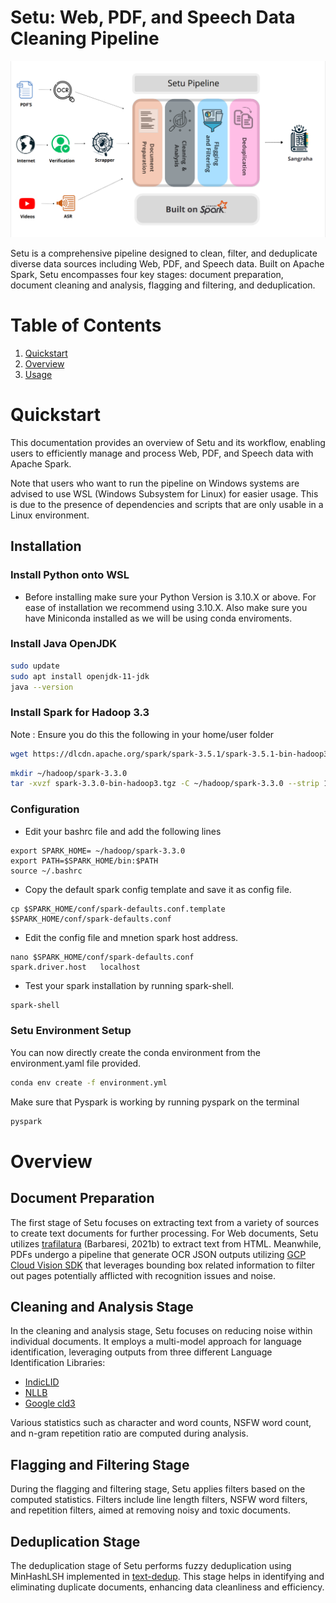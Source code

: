 # Setu: Web, PDF, and Speech Data Cleaning Pipeline

![Overview of the Setu Pipeline](./setu.png)

Setu is a comprehensive pipeline designed to clean, filter, and deduplicate diverse data sources including Web, PDF, and Speech data. Built on Apache Spark, Setu encompasses four key stages: document preparation, document cleaning and analysis, flagging and filtering, and deduplication.

# Table of Contents
1. [Quickstart](#quickstart)
2. [Overview](#overview)
3. [Usage](#usage)

# Quickstart
This documentation provides an overview of Setu and its workflow, enabling users to efficiently manage and process Web, PDF, and Speech data with Apache Spark.

Note that users who want to run the pipeline on Windows systems are advised to use WSL (Windows Subsystem for Linux) for easier usage. This is due to the presence of dependencies and scripts that are only usable in a Linux environment.

## Installation

### Install Python onto WSL

- Before installing make sure your Python Version is 3.10.X or above. For ease of installation we recommend using 3.10.X. Also make sure you have Miniconda installed as we will be using conda enviroments.

### Install Java OpenJDK

```bash
sudo update
sudo apt install openjdk-11-jdk
java --version 
```

### Install Spark for Hadoop 3.3

Note : Ensure you do this the following in your home/user folder

```bash
wget https://dlcdn.apache.org/spark/spark-3.5.1/spark-3.5.1-bin-hadoop3.tgz
```
```bash
mkdir ~/hadoop/spark-3.3.0
tar -xvzf spark-3.3.0-bin-hadoop3.tgz -C ~/hadoop/spark-3.3.0 --strip 1
```

### Configuration
- Edit your bashrc file and add the following lines
```
export SPARK_HOME= ~/hadoop/spark-3.3.0                                
export PATH=$SPARK_HOME/bin:$PATH
source ~/.bashrc
```
- Copy the default spark config template and save it as config file.
```
cp $SPARK_HOME/conf/spark-defaults.conf.template $SPARK_HOME/conf/spark-defaults.conf
```
- Edit the config file and mnetion spark host address.
```
nano $SPARK_HOME/conf/spark-defaults.conf
spark.driver.host	localhost
```
- Test your spark installation by running spark-shell.
```bash
spark-shell
```

### Setu Environment Setup

You can now directly create the conda environment from the environment.yaml file provided.

```bash
conda env create -f environment.yml
```

Make sure that Pyspark is working by running pyspark on the terminal
```bash
pyspark
```

# Overview

## Document Preparation

The first stage of Setu focuses on extracting text from a variety of sources to create text documents for further processing. For Web documents, Setu utilizes [trafilatura](https://trafilatura.readthedocs.io/en/latest/) (Barbaresi, 2021b) to extract text from HTML. Meanwhile, PDFs undergo a pipeline that generate OCR JSON outputs utilizing [GCP Cloud Vision SDK](https://cloud.google.com/sdk/gcloud/reference/ml/vision/detect-text-pdf) that leverages bounding box related information to filter out pages potentially afflicted with recognition issues and noise.



## Cleaning and Analysis Stage

In the cleaning and analysis stage, Setu focuses on reducing noise within individual documents. It employs a multi-model approach for language identification, leveraging outputs from three different Language Identification Libraries:

- [IndicLID](https://github.com/AI4Bharat/IndicLID)
- [NLLB](https://huggingface.co/facebook/fasttext-language-identification)
- [Google cld3](https://github.com/google/cld3)

Various statistics such as character and word counts, NSFW word count, and n-gram repetition ratio are computed during analysis.

## Flagging and Filtering Stage

During the flagging and filtering stage, Setu applies filters based on the computed statistics. Filters include line length filters, NSFW word filters, and repetition filters, aimed at removing noisy and toxic documents.

## Deduplication Stage

The deduplication stage of Setu performs fuzzy deduplication using MinHashLSH implemented in [text-dedup](https://github.com/ChenghaoMou/text-dedup). This stage helps in identifying and eliminating duplicate documents, enhancing data cleanliness and efficiency.